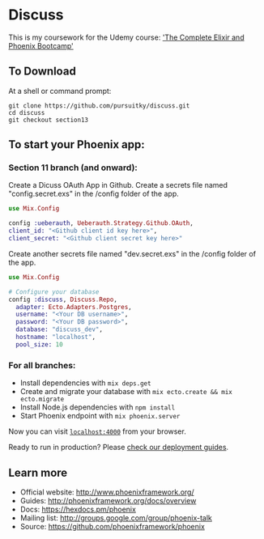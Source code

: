 # Discuss

This is my coursework for the Udemy course: ['The Complete Elixir and Phoenix Bootcamp'](https://www.udemy.com/the-complete-elixir-and-phoenix-bootcamp-and-tutorial/)

## To Download
  
  At a shell or command prompt:
  ```
  git clone https://github.com/pursuitky/discuss.git
  cd discuss
  git checkout section13
  ```

## To start your Phoenix app:

  ### Section 11 branch (and onward):
  Create a Dicuss OAuth App in Github.
  Create a secrets file named "config.secret.exs" in the /config folder of the app.
  ```elixir
  use Mix.Config

  config :ueberauth, Ueberauth.Strategy.Github.OAuth,
  client_id: "<Github client id key here>",
  client_secret: "<Github client secret key here>"
  ```
  
  Create another secrets file named "dev.secret.exs" in the /config folder of the app.
  ```elixir
  use Mix.Config

  # Configure your database
  config :discuss, Discuss.Repo,
    adapter: Ecto.Adapters.Postgres,
    username: "<Your DB username>",
    password: "<Your DB password>",
    database: "discuss_dev",
    hostname: "localhost",
    pool_size: 10
  ```

  ### For all branches:
  * Install dependencies with `mix deps.get`
  * Create and migrate your database with `mix ecto.create && mix ecto.migrate`
  * Install Node.js dependencies with `npm install`
  * Start Phoenix endpoint with `mix phoenix.server`

Now you can visit [`localhost:4000`](http://localhost:4000) from your browser.

Ready to run in production? Please [check our deployment guides](http://www.phoenixframework.org/docs/deployment).

## Learn more

  * Official website: http://www.phoenixframework.org/
  * Guides: http://phoenixframework.org/docs/overview
  * Docs: https://hexdocs.pm/phoenix
  * Mailing list: http://groups.google.com/group/phoenix-talk
  * Source: https://github.com/phoenixframework/phoenix
